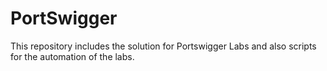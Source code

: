 # PortSwigger

This repository includes the solution for Portswigger Labs and also scripts for the automation of the labs.
